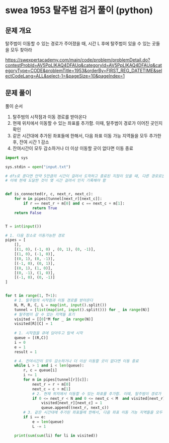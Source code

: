 # swea 1953 탈주범 검거 풀이 (python)



## 문제 개요

탈주범이 이동할 수 있는 경로가 주어졌을 때, 시간 L 후에 탈주범이 있을 수 있는 곳들을 모두 찾아라

https://swexpertacademy.com/main/code/problem/problemDetail.do?contestProbId=AV5PpLlKAQ4DFAUq&categoryId=AV5PpLlKAQ4DFAUq&categoryType=CODE&problemTitle=1953&orderBy=FIRST_REG_DATETIME&selectCodeLang=ALL&select-1=&pageSize=10&pageIndex=1



## 문제 풀이

풀이 순서

1. 탈주범의 시작점과 이동 경로를 받아온다
2. 현재 위치에서 이동할 수 있는 좌표를 추가함. 이때, 탈주범이 경로가 이어진 곳인지 확인
3. 같은 시간대에 추가된 좌표들에 한해서, 다음 좌표 이동 가능 지역들을 모두 추가한 후, 잔여 시간 1 감소
4. 잔여시간이 모두 감소하거나 더 이상 이동할 곳이 없다면 이동 종료

```python
import sys

sys.stdin = open("input.txt")

# dfs로 푼다면 만약 5만큼의 시간이 걸려서 도착하고 종료된 지점이 있을 때, 다른 경로로는 3만큼의 시간이 걸려 도달할 수 있을 경우, 그 이상의 탐색이 불가능해져 버림
# 이에 현재 도달한 것이 몇 시간 걸려서 인지 기록해야 함


def is_connected(r, c, next_r, next_c):
    for m in pipes[tunnel[next_r][next_c]]:
        if r == next_r + m[0] and c == next_c + m[1]:
            return True
    return False


T = int(input())

# 1. 다음 장소로 이동가능한 경로
pipes = [
    [],
    [(1, 0), (-1, 0) , (0, 1), (0, -1)],
    [(1, 0), (-1, 0)],
    [(0, 1), (0, -1)],
    [(-1, 0), (0, 1)],
    [(0, 1), (1, 0)],
    [(0, -1), (1, 0)],
    [(-1, 0), (0, -1)]
]


for t in range(1, T+1):
    # 1. 탈주범의 시작점과 이동 경로를 받아온다
    N, M, R, C, L = map(int, input().split())
    tunnel = [list(map(int, input().split())) for _ in range(N)]
    # 탈주범이 갈 수 있는 지역들 표기
    visited = [[0]*M for _ in range(N)]
    visited[R][C] = 1
	
    # 1. 시작점을 큐에 담아두고 탐색 시작
    queue = [(R,C)]
    i = 0
    e = 1
    result = 1

    # 4. 잔여시간이 모두 감소하거나 더 이상 이동할 곳이 없다면 이동 종료
    while L > 1 and i < len(queue):
        r, c = queue[i]
        i += 1
        for m in pipes[tunnel[r][c]]:
            next_r = r + m[0]
            next_c = c + m[1]
            # 2. 현재 위치에서 이동할 수 있는 좌표를 추가함. 이때, 탈주범이 경로가 이어진 곳인지 확인
            if 0 <= next_r < N and 0 <= next_c < M  and visited[next_r][next_c] == 0 and is_connected(r, c, next_r, next_c):
                visited[next_r][next_c] = 1
                queue.append((next_r, next_c))
        # 3. 같은 시간대에 추가된 좌표들에 한해서, 다음 좌표 이동 가능 지역들을 모두 추가한 후, 잔여 시간 1 감소
        if i == e:
            e = len(queue)
            L -= 1

    print(sum(sum(li) for li in visited))

```



